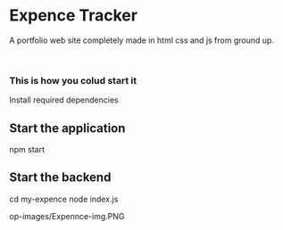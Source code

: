 # Expence Tracker

A portfolio web site completely made in html css and js from ground up.


<br>

### This is how you colud start it 

Install required dependencies 

## Start the application
npm start

## Start the backend
cd my-expence
node index.js


op-images/Expennce-img.PNG





